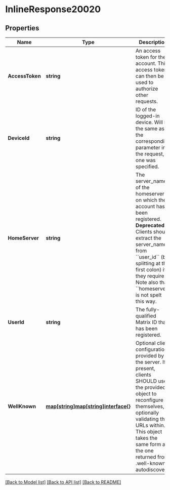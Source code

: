# InlineResponse20020

## Properties

Name | Type | Description | Notes
------------ | ------------- | ------------- | -------------
**AccessToken** | **string** | An access token for the account. This access token can then be used to authorize other requests. | [optional] 
**DeviceId** | **string** | ID of the logged-in device. Will be the same as the corresponding parameter in the request, if one was specified. | [optional] 
**HomeServer** | **string** | The server_name of the homeserver on which the account has been registered.  **Deprecated**. Clients should extract the server_name from &#x60;&#x60;user_id&#x60;&#x60; (by splitting at the first colon) if they require it. Note also that &#x60;&#x60;homeserver&#x60;&#x60; is not spelt this way. | [optional] 
**UserId** | **string** | The fully-qualified Matrix ID that has been registered. | [optional] 
**WellKnown** | [**map[string]map[string]interface{}**](map[string]interface{}.md) | Optional client configuration provided by the server. If present, clients SHOULD use the provided object to reconfigure themselves, optionally validating the URLs within. This object takes the same form as the one returned from .well-known autodiscovery. | [optional] 

[[Back to Model list]](../README.md#documentation-for-models) [[Back to API list]](../README.md#documentation-for-api-endpoints) [[Back to README]](../README.md)



